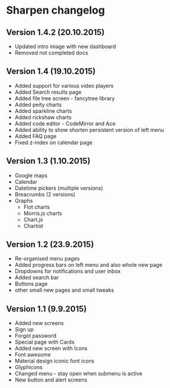 Sharpen changelog
=================

Version 1.4.2 (20.10.2015)
--------------------------

 * Updated intro image with new dashboard
 * Removed not completed docs

Version 1.4  (19.10.2015)
------------------------

 * Added support for various video players
 * Added Search results page
 * Added file tree screen - fancytree library
 * Added peity charts
 * Added sparkline charts
 * Added rickshaw charts
 * Added code editor - CodeMirror and Ace
 * Added ability to show shorten persistent version of left menu
 * Added FAQ page
 * Fixed z-index on calendar page

Version 1.3 (1.10.2015)
------------------------

 * Google maps
 * Calendar
 * Datetime pickers (multiple versions)
 * Breacrumbs (2 versions)
 * Graphs
   - Flot charts
   - Morris.js charts
   - Chart.js
   - Chartist


Version 1.2  (23.9.2015)
------------------------

 * Re-organised menu pages
 * Added progress bars on left menu and also whole new page
 * Dropdowns for notifications and user inbox
 * Added search bar
 * Buttons page
 * other small new pages and small tweaks


Version 1.1  (9.9.2015)
-----------------------

 * Added new screens
 * Sign up
 * Forgot password
 * Special page with Cards
 * Added new screen with Icons
 * Font awesome
 * Material design iconic font icons
 * Glyphicons
 * Changed menu - stay open when submenu is active
 * New button and alert screens
